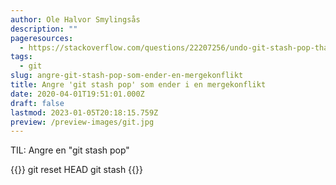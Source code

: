 ```yaml
---
author: Ole Halvor Smylingsås
description: ""
pageresources:
  - https://stackoverflow.com/questions/22207256/undo-git-stash-pop-that-results-in-merge-conflict
tags:
  - git
slug: angre-git-stash-pop-som-ender-en-mergekonflikt
title: Angre 'git stash pop' som ender i en mergekonflikt
date: 2020-04-01T19:51:01.000Z
draft: false
lastmod: 2023-01-05T20:18:15.759Z
preview: /preview-images/git.jpg
---
```


TIL: Angre en "git stash pop"

<!--more-->
{{<highlight bash>}}
git reset HEAD
git stash
{{</highlight>}}
